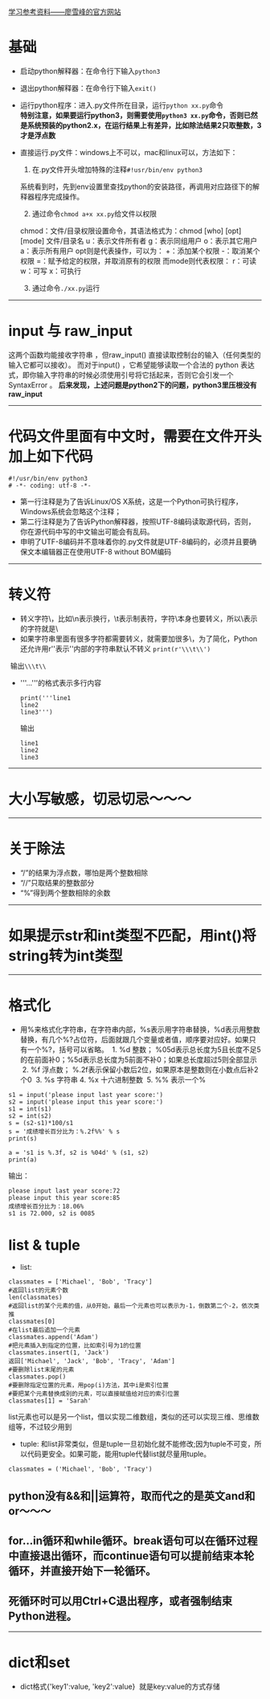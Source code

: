 [学习参考资料——廖雪峰的官方网站](https://www.liaoxuefeng.com/wiki/0014316089557264a6b348958f449949df42a6d3a2e542c000)

# 基础

- 启动python解释器：在命令行下输入`python3`
- 退出python解释器：在命令行下输入`exit()`

- 运行python程序：进入.py文件所在目录，运行`python xx.py`命令  
  **特别注意，如果要运行python3，则需要使用`python3 xx.py`命令，否则已然是系统预装的python2.x，在运行结果上有差异，比如除法结果2只取整数，3才是浮点数**

- 直接运行.py文件：windows上不可以，mac和linux可以，方法如下：
  1. 在.py文件开头增加特殊的注释`#!usr/bin/env python3` 
  
  系统看到时，先到env设置里查找python的安装路径，再调用对应路径下的解释器程序完成操作。
  
  2. 通过命令`chmod a+x xx.py`给文件以权限
  
  chmod：文件/目录权限设置命令，其语法格式为：chmod [who] [opt] [mode] 文件/目录名 
  u：表示文件所有者 
  g：表示同组用户 
  o：表示其它用户 
  a：表示所有用户 
  opt则是代表操作，可以为： 
  +：添加某个权限 
  -：取消某个权限 
  =：赋予给定的权限，并取消原有的权限 
  而mode则代表权限： 
  r：可读 
  w：可写 
  x：可执行 
  
  3. 通过命令`./xx.py`运行
  
----

# input 与 raw_input
这两个函数均能接收字符串 ，但raw_input() 直接读取控制台的输入（任何类型的输入它都可以接收）。
而对于input() ，它希望能够读取一个合法的 python 表达式，即你输入字符串的时候必须使用引号将它括起来，否则它会引发一个 SyntaxError 。
**后来发现，上述问题是python2下的问题，python3里压根没有raw_input**

----

# 代码文件里面有中文时，需要在文件开头加上如下代码
```
#!/usr/bin/env python3   
# -*- coding: utf-8 -*-
```
- 第一行注释是为了告诉Linux/OS X系统，这是一个Python可执行程序，Windows系统会忽略这个注释；
- 第二行注释是为了告诉Python解释器，按照UTF-8编码读取源代码，否则，你在源代码中写的中文输出可能会有乱码。
- 申明了UTF-8编码并不意味着你的.py文件就是UTF-8编码的，必须并且要确保文本编辑器正在使用UTF-8 without BOM编码

----

# 转义符
- 转义字符\，比如\n表示换行，\t表示制表符，字符\本身也要转义，所以\\表示的字符就是\
- 如果字符串里面有很多字符都需要转义，就需要加很多\，为了简化，Python还允许用r''表示''内部的字符串默认不转义
  `print(r'\\\t\\')`
  
  输出`\\\t\\`
- '''...'''的格式表示多行内容
  ```
  print('''line1
  line2
  line3''')
  ```
  
    输出
    ```
    line1
    line2
    line3
    ```

----


# 大小写敏感，切忌切忌～～～

----

# 关于除法

- “/”的结果为浮点数，哪怕是两个整数相除
- “//”只取结果的整数部分
- “%”得到两个整数相除的余数

----

# 如果提示str和int类型不匹配，用int()将string转为int类型

----

# 格式化
- 用%来格式化字符串，在字符串内部，%s表示用字符串替换，%d表示用整数替换，有几个%?占位符，后面就跟几个变量或者值，顺序要对应好。如果只有一个%?，括号可以省略。
  1. %d	整数；  %05d表示总长度为5且长度不足5的在前面补0；%5d表示总长度为5前面不补0；如果总长度超过5则全部显示
  2. %f	浮点数； %.2f表示保留小数后2位，如果原本是整数则在小数点后补2个0
  3. %s	字符串
  4. %x	十六进制整数
  5. %% 表示一个%
```
s1 = input('please input last year score:')
s2 = input('please input this year score:')
s1 = int(s1)
s2 = int(s2)
s = (s2-s1)*100/s1
s = '成绩增长百分比为：%.2f%%' % s
print(s)

a = 's1 is %.3f, s2 is %04d' % (s1, s2)
print(a)
```
输出：
```
please input last year score:72
please input this year score:85
成绩增长百分比为：18.06%
s1 is 72.000, s2 is 0085
```

# list & tuple
- list: 
```
classmates = ['Michael', 'Bob', 'Tracy']
#返回list的元素个数
len(classmates)  
#返回list的某个元素的值，从0开始，最后一个元素也可以表示为-1，倒数第二个-2，依次类推
classmates[0]
#在list最后追加一个元素
classmates.append('Adam')
#把元素插入到指定的位置，比如索引号为1的位置
classmates.insert(1, 'Jack')
返回['Michael', 'Jack', 'Bob', 'Tracy', 'Adam']
#要删除list末尾的元素
classmates.pop()
#要删除指定位置的元素，用pop(i)方法，其中i是索引位置
#要把某个元素替换成别的元素，可以直接赋值给对应的索引位置
classmates[1] = 'Sarah'

```
list元素也可以是另一个list，借以实现二维数组，类似的还可以实现三维、思维数组等，不过较少用到

- tuple:
和list非常类似，但是tuple一旦初始化就不能修改;因为tuple不可变，所以代码更安全。如果可能，能用tuple代替list就尽量用tuple。
```
classmates = ('Michael', 'Bob', 'Tracy')
```

## python没有&&和||运算符，取而代之的是英文and和or～～～

## for...in循环和while循环。break语句可以在循环过程中直接退出循环，而continue语句可以提前结束本轮循环，并直接开始下一轮循环。

## 死循环时可以用Ctrl+C退出程序，或者强制结束Python进程。

-----

# dict和set
- dict格式{'key1':value, 'key2':value}  就是key:value的方式存储









